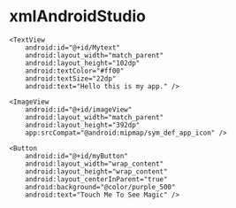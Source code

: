 # xmlAndroidStudio
<?xml version="1.0" encoding="utf-8"?>
<RelativeLayout
    xmlns:android="http://schemas.android.com/apk/res/android"
    xmlns:tools="http://schemas.android.com/tools"
    xmlns:app="http://schemas.android.com/apk/res-auto"
    android:layout_width="match_parent"
    android:layout_height="match_parent"
    android:background="#036DF1"
    tools:context=".MainActivity">


    <TextView
        android:id="@+id/Mytext"
        android:layout_width="match_parent"
        android:layout_height="102dp"
        android:textColor="#ff00"
        android:textSize="22dp"
        android:text="Hello this is my app." />

    <ImageView
        android:id="@+id/imageView"
        android:layout_width="match_parent"
        android:layout_height="392dp"
        app:srcCompat="@android:mipmap/sym_def_app_icon" />

    <Button
        android:id="@+id/myButton"
        android:layout_width="wrap_content"
        android:layout_height="wrap_content"
        android:layout_centerInParent="true"
        android:background="@color/purple_500"
        android:text="Touch Me To See Magic" />



</RelativeLayout>
